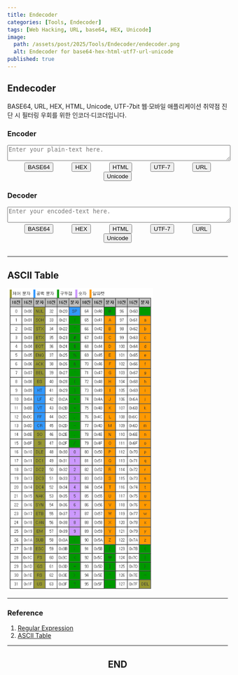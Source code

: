 ```yaml
---
title: Endecoder
categories: [Tools, Endecoder]
tags: [Web Hacking, URL, base64, HEX, Unicode]
image:
  path: /assets/post/2025/Tools/Endecoder/endecoder.png
  alt: Endecoder for base64·hex·html·utf7·url·unicode
published: true
---
```


## Endecoder
BASE64, URL, HEX, HTML, Unicode, UTF-7bit
웹·모바일 애플리케이션 취약점 진단 시 필터링 우회를 위한 인코더·디코더입니다.

<h3>Encoder</h3>
<div><textarea id="inputText" placeholder="Enter your plain-text here." style="width: 100%"></textarea></div>
<div style="text-align: center;"><button onclick="encodeBase64()">BASE64</button>　　　<button onclick="encodeHEX()">HEX</button>　　　<button onclick="encodeHTML()">HTML</button>　　　<button onclick="encodeUTF7()">UTF-7</button>　　　<button onclick="encodeURL()">URL</button>　　　<button onclick="encodeUnicode()">Unicode</button></div>

<h3>Decoder</h3>
<div><textarea id="outputText" placeholder="Enter your encoded-text here." style="width: 100%"></textarea></div>
<div style="text-align: center;"><button onclick="decodeBase64()">BASE64</button>　　　<button onclick="decodeHEX()">HEX</button>　　　<button onclick="decodeHTML()">HTML</button>　　　<button onclick="decodeUTF7()">UTF-7</button>　　　<button onclick="decodeURL()">URL</button>　　　<button onclick="decodeUnicode()">Unicode</button></div>

<script>
    function encodeBase64() {
        const input = document.getElementById('inputText').value;
        const encoded = btoa(input);
        document.getElementById('outputText').value = encoded;
    }

    function decodeBase64() {
        const input = document.getElementById('outputText').value;
        try {
            const decoded = atob(input);
            document.getElementById('inputText').value = decoded;
        } catch (e) {
            document.getElementById('inputText').value = "디코딩 오류: 올바른 Base64 문자열이 아닙니다.";
        }
    }

    function encodeHEX() {
        const input = document.getElementById('inputText').value;
        let encoded = '';
        for (let i = 0; i < input.length; i++) {
            encoded += '\&#x' + input.charCodeAt(i).toString(16).padStart(2, '0');
        }
        document.getElementById('outputText').value = encoded;
    }

    function decodeHEX() {
        const input = document.getElementById('outputText').value;
        const regex = /\&#x([0-9a-fA-F]+)/g;
        let decoded = input.replace(regex, (match, p1) => String.fromCharCode(parseInt(p1, 16)));
        document.getElementById('inputText').value = decoded;
    }

    function encodeHTML() {
        const input = document.getElementById('inputText').value;
        let encoded = '';
        for (let i = 0; i < input.length; i++) {
            encoded += '\&#x' + input.charCodeAt(i).toString(10).padStart(2, '0') + ';';
        }
        document.getElementById('outputText').value = encoded;
    }

    function decodeHTML() {
        const input = document.getElementById('outputText').value;
        const regex = /\&#x([0-9a-fA-F]+);/g;
        let decoded = input.replace(regex, (match, p1) => {
            return String.fromCharCode(parseInt(p1, 10))
        });

        document.getElementById('inputText').value = decoded;
    }
    
    function encodeUTF7() {
        const input = document.getElementById('inputText').value;
        let encoded = '';
        for (let i = 0; i < input.length; i++) {
            encoded += '\&#x' + input.charCodeAt(i).toString(10).padStart(7, '0') + ';';
        }
        document.getElementById('outputText').value = encoded;
    }

    function decodeUTF7() {
        const input = document.getElementById('outputText').value;
        const regex = /\&#x([0-9a-fA-F]+);/g;
        let decoded = input.replace(regex, (match, p1) => String.fromCharCode(parseInt(p1, 10)));
        document.getElementById('inputText').value = decoded;
    }
    
    function encodeURL() {
        const input = document.getElementById('inputText').value;
        const encoded = encodeURIComponent(input).replace(/'/g,"%27").replace(/"/g,"%22");;
        document.getElementById('outputText').value = encoded;
    }
    
    function decodeURL() {
        const input = document.getElementById('outputText').value;
        const decoded = decodeURIComponent(input);
        document.getElementById('inputText').value = decoded;
    }

    function encodeUnicode() {
        const input = document.getElementById('inputText').value;
        const encoded = Array.from(input).map(char => '\\u' + ('0000' + char.charCodeAt(0).toString(16)).slice(-4)).join('');
        document.getElementById('outputText').value = encoded;
    }

    function decodeUnicode() {
        const input = document.getElementById('outputText').value;
        const decoded = input.replace(/\\u([a-fA-F0-9]{4})/g, (match, grp) => String.fromCharCode(parseInt(grp, 16)));
        document.getElementById('inputText').value = decoded;
    }
</script>

<br>

---

## ASCII Table
<img src="/assets/post/2025/Tools/Endecoder/ascii.png" alt="" width=333>

---

### Reference
1. [Regular Expression](https://inpa.tistory.com/entry/JS-%F0%9F%93%9A-%EC%A0%95%EA%B7%9C%EC%8B%9D-RegExp-%EB%88%84%EA%B5%AC%EB%82%98-%EC%9D%B4%ED%95%B4%ED%95%98%EA%B8%B0-%EC%89%BD%EA%B2%8C-%EC%A0%95%EB%A6%AC)
2. [ASCII Table](https://shaeod.tistory.com/228)

--- 

<h2 style="text-align: center;" data-ke-size="size26"><b>END</b></h2>
